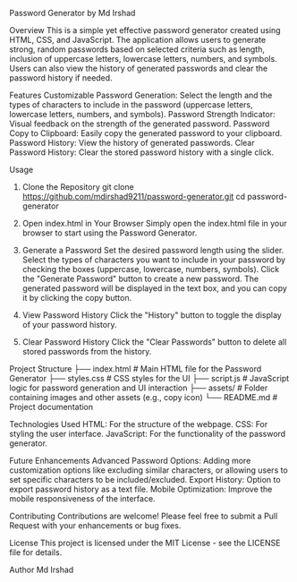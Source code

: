 Password Generator by Md Irshad

Overview
This is a simple yet effective password generator created using HTML, CSS, and JavaScript. The application allows users to generate strong, random passwords based on selected criteria such as length, inclusion of uppercase letters, lowercase letters, numbers, and symbols. Users can also view the history of generated passwords and clear the password history if needed.

Features
Customizable Password Generation: Select the length and the types of characters to include in the password (uppercase letters, lowercase letters, numbers, and symbols).
Password Strength Indicator: Visual feedback on the strength of the generated password.
Password Copy to Clipboard: Easily copy the generated password to your clipboard.
Password History: View the history of generated passwords.
Clear Password History: Clear the stored password history with a single click.

Usage
1. Clone the Repository
git clone https://github.com/mdirshad9211/password-generator.git
cd password-generator


3. Open index.html in Your Browser
Simply open the index.html file in your browser to start using the Password Generator.


4. Generate a Password
Set the desired password length using the slider.
Select the types of characters you want to include in your password by checking the boxes (uppercase, lowercase, numbers, symbols).
Click the "Generate Password" button to create a new password.
The generated password will be displayed in the text box, and you can copy it by clicking the copy button.


5. View Password History
Click the "History" button to toggle the display of your password history.
6. Clear Password History
Click the "Clear Passwords" button to delete all stored passwords from the history.


Project Structure
├── index.html          # Main HTML file for the Password Generator
├── styles.css          # CSS styles for the UI
├── script.js           # JavaScript logic for password generation and UI interaction
├── assets/             # Folder containing images and other assets (e.g., copy icon)
└── README.md           # Project documentation


Technologies Used
HTML: For the structure of the webpage.
CSS: For styling the user interface.
JavaScript: For the functionality of the password generator.


Future Enhancements
Advanced Password Options: Adding more customization options like excluding similar characters, or allowing users to set specific characters to be included/excluded.
Export History: Option to export password history as a text file.
Mobile Optimization: Improve the mobile responsiveness of the interface.


Contributing
Contributions are welcome! Please feel free to submit a Pull Request with your enhancements or bug fixes.

License
This project is licensed under the MIT License - see the LICENSE file for details.

Author
Md Irshad
